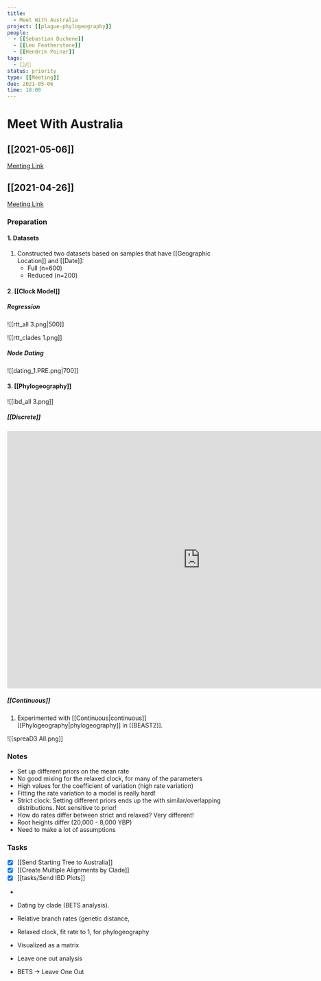 ```yaml
---
title:
  - Meet With Australia
project: [[plague-phylogeography]]
people:
  - [[Sebastian Duchene]]
  - [[Leo Featherstone]]
  - [[Hendrik Poinar]]
tags:
  - ⬜/🧨 
status: priority  
type: [[Meeting]]
due: 2021-05-06
time: 18:00
---
```


# Meet With Australia

## [[2021-05-06]]

[Meeting Link]()

## [[2021-04-26]]

[Meeting Link](https://us02web.zoom.us/j/84583403662?pwd=OWZpbVhmMVhLc1hJOGd0aVFEZEJRZz09)

### Preparation

#### 1. Datasets
1. Constructed two datasets based on samples that have [[Geographic Location]] and [[Date]]:
	- Full (n=600)
	- Reduced (n=200)

#### 2. [[Clock Model]]

##### Regression

![[rtt_all 3.png|500]]

![[rtt_clades 1.png]]
	
##### Node Dating

![[dating_1.PRE.png|700]]

#### 3. [[Phylogeography]]	

![[ibd_all 3.png]]

##### [[Discrete]]

<iframe id="igraph" scrolling="no" style="border:none;" seamless="seamless" src="https://rawcdn.githack.com/ktmeaton/plague-phylogeography/337baaf80e5e1f356737e46bb0bf8afb2f164fd8/workflow/scripts/arc_diagram.html" height="600px" width=900px ></iframe>

##### [[Continuous]]

1. Experimented with [[Continuous|continuous]] [[Phylogeography|phylogeography]] in [[BEAST2]].

![[spreaD3 All.png]]


### Notes

- Set up different priors on the mean rate
- No good mixing for the relaxed clock, for many of the parameters
- High values for the coefficient of variation (high rate variation)
- Fitting the rate variation to a model is really hard!	
- Strict clock: Setting different priors ends up the with similar/overlapping distributions. Not sensitive to prior!
- How do rates differ between strict and relaxed? Very different!
- Root heights differ (20,000 - 8,000 YBP)
- Need to make a lot of assumptions 

### Tasks
- [x] [[Send Starting Tree to Australia]]
- [x] [[Create Multiple Alignments by Clade]]
- [x] [[tasks/Send IBD Plots]]
- 
- Dating by clade (BETS analysis).
- Relative branch rates (genetic distance, 
- Relaxed clock, fit rate to 1, for phylogeography
- Visualized as a matrix
- Leave one out analysis


- BETS -> 	Leave One Out 
